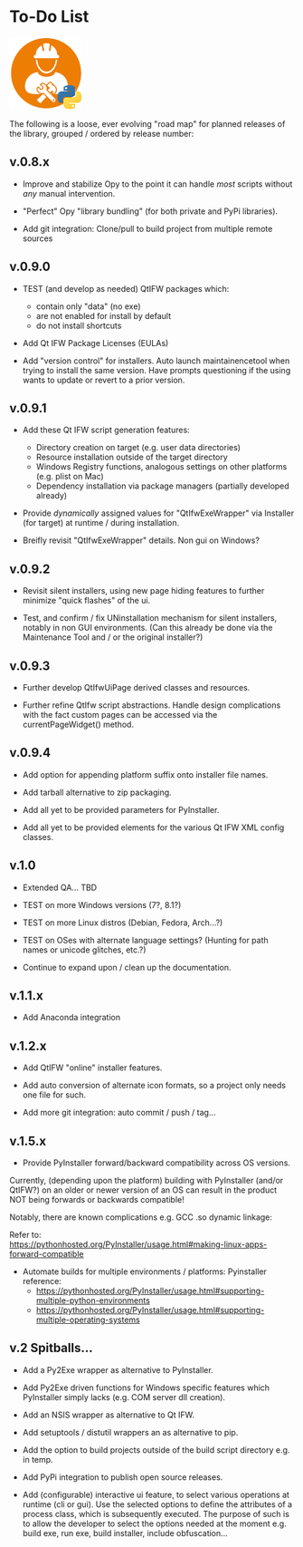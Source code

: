 # To-Do List 
![distbuilder logo](https://raw.githubusercontent.com/BuvinJT/distbuilder/master/docs/img/distbuilder128.png)
 
 The following is a loose, ever evolving "road map" for planned releases of the library, 
 grouped / ordered by release number:
 
## v.0.8.x
			
* Improve and stabilize Opy to the point it can handle *most* scripts without *any*
manual intervention. 
   
* "Perfect" Opy "library bundling" (for both private and PyPi libraries). 

* Add git integration: Clone/pull to build project from multiple remote sources

## v.0.9.0

* TEST (and develop as needed) QtIFW packages which: 
	* contain only "data" (no exe)
	* are not enabled for install by default
	* do not install shortcuts

* Add Qt IFW Package Licenses (EULAs)

* Add "version control" for installers. Auto launch maintainencetool when trying to 
install the same version.  Have prompts questioning if the using wants to update 
or revert to a prior version.

## v.0.9.1

* Add these Qt IFW script generation features:
	* Directory creation on target (e.g. user data directories)		
	* Resource installation outside of the target directory
	* Windows Registry functions, analogous settings on other platforms
	(e.g. plist on Mac)     
	* Dependency installation via package managers (partially developed already)

* Provide *dynamically* assigned values for "QtIfwExeWrapper" via Installer 
(for target) at runtime / during installation. 

* Breifly revisit "QtIfwExeWrapper" details.  Non gui on Windows?
  
## v.0.9.2

* Revisit silent installers, using new page hiding features to further minimize 
"quick flashes" of the ui.

* Test, and confirm / fix UNinstallation mechanism for silent installers,
notably in non GUI environments. (Can this already be done via the Maintenance Tool
and / or the original installer?)

## v.0.9.3

* Further develop QtIfwUiPage derived classes and resources.

* Further refine QtIfw script abstractions. Handle design complications with the 
fact custom pages can be accessed via the currentPageWidget() method. 

## v.0.9.4

* Add option for appending platform suffix onto installer file names. 

* Add tarball alternative to zip packaging.

* Add all yet to be provided parameters for PyInstaller.  

* Add all yet to be provided elements for the various Qt IFW XML config classes.  

## v.1.0

* Extended QA... TBD

* TEST on more Windows versions (7?, 8.1?)

* TEST on more Linux distros (Debian, Fedora, Arch...?)

* TEST on OSes with alternate language settings? (Hunting for path names or unicode glitches, etc.?) 

* Continue to expand upon / clean up the documentation.

## v.1.1.x 

* Add Anaconda integration

## v.1.2.x 

* Add QtIFW "online" installer features.

* Add auto conversion of alternate icon formats, so a project only needs one file for such.

* Add more git integration: auto commit / push / tag...

## v.1.5.x

* Provide PyInstaller forward/backward compatibility across OS versions.

Currently, (depending upon the platform) building with PyInstaller (and/or QtIFW?) 
on an older or newer version of an OS can result in the product NOT being forwards 
or backwards compatible!  

Notably, there are known complications e.g. GCC .so dynamic linkage:
   
   Refer to:    
   https://pythonhosted.org/PyInstaller/usage.html#making-linux-apps-forward-compatible

* Automate builds for multiple environments / platforms:
   Pyinstaller reference:
	* https://pythonhosted.org/PyInstaller/usage.html#supporting-multiple-python-environments 
	* https://pythonhosted.org/PyInstaller/usage.html#supporting-multiple-operating-systems

## v.2 Spitballs... 		

* Add a Py2Exe wrapper as alternative to PyInstaller.

* Add Py2Exe driven functions for Windows specific features 
which PyInstaller simply lacks (e.g. COM server dll creation).

* Add an NSIS wrapper as alternative to Qt IFW.

* Add setuptools / distutil wrappers an as alternative to pip.  

* Add the option to build projects outside of the build script directory 
e.g. in temp.  

* Add PyPi integration to publish open source releases.
  
* Add (configurable) interactive ui feature, to select various 
operations at runtime (cli or gui).  Use the selected options
to define the attributes of a process class, which is subsequently
executed.  The purpose of such is to allow the developer to
select the options needed at the moment e.g. build exe, run exe, 
build installer, include obfuscation...
